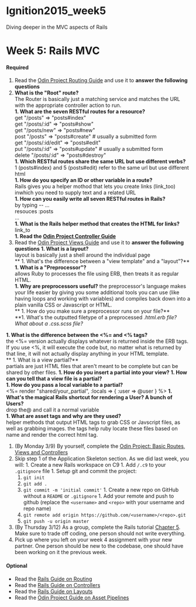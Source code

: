 # Ignition2015_week5
Diving deeper in the MVC aspects of Rails

# Week 5: Rails MVC

#### Required 
1. Read the [Odin Project Routing Guide](http://www.theodinproject.com/ruby-on-rails/routing) and use it to <strong>answer the following questions</strong>  
  1. **What is the "Root" route?**    
   The Router is basically just a matching service and matches the URL with the appropriate controller action to run.   
  **1. What are the seven RESTful routes for a resource?**    
  get "/posts" => "posts#index"  
  get "/posts/:id" => "posts#show"  
  get "/posts/new" => "posts#new"  
  post "/posts" => "posts#create"  # usually a submitted form  
  get "/posts/:id/edit" => "posts#edit"  
  put "/posts/:id" => "posts#update" # usually a submitted form  
  delete "/posts/:id" => "posts#destroy"    
  **1. Which RESTful routes share the same URL but use different verbs?**  
 1 (posts#index) and 5 (posts#edit) refer to the same url but use different html  
  **1. How do you specify an ID or other variable in a route?**    
 Rails gives you a helper mothod that lets you create links (link_too) inwhich you need to supply text and a related URL  
  **1. How can you easily write all seven RESTful routes in Rails?**  
by typing  -- 
...  
resouces :posts  
...    
  **1. What is the Rails helper method that creates the HTML for links?**  
link_to  
**1. Read the [Odin Project Controller Guide](http://www.theodinproject.com/ruby-on-rails/controllers)**  
1. Read the [Odin Project Views Guide](http://www.theodinproject.com/ruby-on-rails/views) and use it to <strong>answer the following questions</strong>
  **1. What is a layout?**  
layout is basically just a shell around the individual page  
 ** 1. What's the difference between a "view template" and a "layout"?**  
  **1. What is a "Preprocessor"?**  
allows Ruby to processes the file using ERB, then treats it as regular HTML.  
  **1. Why are preprocessors useful?** 
the preprocessor's language makes your life easier by giving you some additional tools you can use (like having loops and working with variables) and compiles back down into a plain vanilla CSS or Javascript or HTML.  
 ** 1. How do you make sure a preprocessor runs on your file?**    
  **1. What's the outputted filetype of a preprocessed *.html.erb file? What about a *.css.scss file?**

  **1. What is the difference between the <%= and <% tags?**  
the <%= version actually displays whatever is returned inside the ERB tags. If you use <%, it will execute the code but, no matter what is returned by that line, it will not actually display anything in your HTML template.  
 ** 1. What is a view partial?**  
 partials are just HTML files that aren't meant to be complete but can be shared by other files.
  **1. How do you insert a partial into your view?**
  **1. How can you tell that a view file is a partial?**  
  **1. How do you pass a local variable to a partial?**  
  <%= render "shared/your_partial", :locals => { :user => @user } %>
  **1. What's the magical Rails shortcut for rendering a User? A bunch of Users?**  
  drop the@ and call it a normal variable  
  **1. What are asset tags and why are they used?**  
  helper methods that output HTML tags to grab CSS or Javscript files, as well as grabbing images. the tags help  ruby locate these files based on name and render the correct html tag.  
1. (By Monday 3/9) By yourself, complete the [Odin Project: Basic Routes, Views and Controllers](http://www.theodinproject.com/ruby-on-rails/basic-routes-views-and-controllers)
  1. Skip step 1 of the Application Skeleton section.  As we did last week, you will:
    1. Create a new Rails workspace on C9
    1. Add `/.c9` to your `.gitignore` file
    1. Setup git and commit the project:
      1. `git init`
      2. `git add .`
      3. `git commit -m 'initial commit'`
    1. Create a new repo on GitHub without a `README` or `.gitignore`
    1. Add your remote and push to github (replace the `<username>` and `<repo>` with your username and repo name)
      1. `git remote add origin https://github.com/<username>/<repo>.git`
      2. `git push -u origin master`
1. (By Thursday 3/12) As a group, complete the Rails tutorial [Chapter 5](https://www.railstutorial.org/book/filling_in_the_layout#top). Make sure to trade off coding, one person should not write everything.  
  1. Pick up where you left on your week 4 assignment with your new partner.  One person should be new to the codebase, one should have been working on it the previous week.

#### Optional
- Read the [Rails Guide on Routing](http://guides.rubyonrails.org/routing.html)
- Read the [Rails Guide on Controllers](http://guides.rubyonrails.org/action_controller_overview.html)
- Read the [Rails Guide on Layouts](http://guides.rubyonrails.org/layouts_and_rendering.html)
- Read the [Odin Project Guide on Asset Pipelines](http://www.theodinproject.com/ruby-on-rails/the-asset-pipeline)
